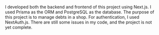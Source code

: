 I developed both the backend and frontend of this project using Next.js. I used Prisma as the ORM and PostgreSQL as the database. The purpose of this project is to manage debts in a shop. For authentication, I used NextAuth.js. There are still some issues in my code, and the project is not yet complete.
